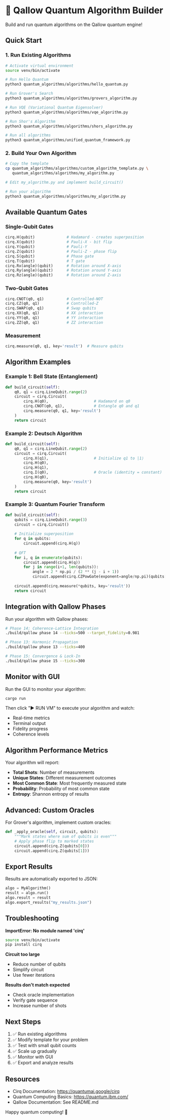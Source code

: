 # 🚀 Qallow Quantum Algorithm Builder

Build and run quantum algorithms on the Qallow quantum engine!

## Quick Start

### 1. Run Existing Algorithms

```bash
# Activate virtual environment
source venv/bin/activate

# Run Hello Quantum
python3 quantum_algorithms/algorithms/hello_quantum.py

# Run Grover's Search
python3 quantum_algorithms/algorithms/grovers_algorithm.py

# Run VQE (Variational Quantum Eigensolver)
python3 quantum_algorithms/algorithms/vqe_algorithm.py

# Run Shor's Algorithm
python3 quantum_algorithms/algorithms/shors_algorithm.py

# Run all algorithms
python3 quantum_algorithms/unified_quantum_framework.py
```

### 2. Build Your Own Algorithm

```bash
# Copy the template
cp quantum_algorithms/algorithms/custom_algorithm_template.py \
   quantum_algorithms/algorithms/my_algorithm.py

# Edit my_algorithm.py and implement build_circuit()

# Run your algorithm
python3 quantum_algorithms/algorithms/my_algorithm.py
```

## Available Quantum Gates

### Single-Qubit Gates
```python
cirq.H(qubit)              # Hadamard - creates superposition
cirq.X(qubit)              # Pauli-X - bit flip
cirq.Y(qubit)              # Pauli-Y
cirq.Z(qubit)              # Pauli-Z - phase flip
cirq.S(qubit)              # Phase gate
cirq.T(qubit)              # T gate
cirq.Rx(angle)(qubit)      # Rotation around X-axis
cirq.Ry(angle)(qubit)      # Rotation around Y-axis
cirq.Rz(angle)(qubit)      # Rotation around Z-axis
```

### Two-Qubit Gates
```python
cirq.CNOT(q0, q1)          # Controlled-NOT
cirq.CZ(q0, q1)            # Controlled-Z
cirq.SWAP(q0, q1)          # Swap qubits
cirq.XX(q0, q1)            # XX interaction
cirq.YY(q0, q1)            # YY interaction
cirq.ZZ(q0, q1)            # ZZ interaction
```

### Measurement
```python
cirq.measure(q0, q1, key='result')  # Measure qubits
```

## Algorithm Examples

### Example 1: Bell State (Entanglement)

```python
def build_circuit(self):
    q0, q1 = cirq.LineQubit.range(2)
    circuit = cirq.Circuit(
        cirq.H(q0),                    # Hadamard on q0
        cirq.CNOT(q0, q1),             # Entangle q0 and q1
        cirq.measure(q0, q1, key='result')
    )
    return circuit
```

### Example 2: Deutsch Algorithm

```python
def build_circuit(self):
    q0, q1 = cirq.LineQubit.range(2)
    circuit = cirq.Circuit(
        cirq.X(q1),                    # Initialize q1 to |1⟩
        cirq.H(q0),
        cirq.H(q1),
        cirq.I(q0),                    # Oracle (identity = constant)
        cirq.H(q0),
        cirq.measure(q0, key='result')
    )
    return circuit
```

### Example 3: Quantum Fourier Transform

```python
def build_circuit(self):
    qubits = cirq.LineQubit.range(3)
    circuit = cirq.Circuit()
    
    # Initialize superposition
    for q in qubits:
        circuit.append(cirq.H(q))
    
    # QFT
    for i, q in enumerate(qubits):
        circuit.append(cirq.H(q))
        for j in range(i+1, len(qubits)):
            angle = 2 * np.pi / (2 ** (j - i + 1))
            circuit.append(cirq.CZPowGate(exponent=angle/np.pi)(qubits[i], qubits[j]))
    
    circuit.append(cirq.measure(*qubits, key='result'))
    return circuit
```

## Integration with Qallow Phases

Run your algorithm with Qallow phases:

```bash
# Phase 14: Coherence-Lattice Integration
./build/qallow phase 14 --ticks=500 --target_fidelity=0.981

# Phase 13: Harmonic Propagation
./build/qallow phase 13 --ticks=400

# Phase 15: Convergence & Lock-In
./build/qallow phase 15 --ticks=300
```

## Monitor with GUI

Run the GUI to monitor your algorithm:

```bash
cargo run
```

Then click "▶️ RUN VM" to execute your algorithm and watch:
- Real-time metrics
- Terminal output
- Fidelity progress
- Coherence levels

## Algorithm Performance Metrics

Your algorithm will report:
- **Total Shots**: Number of measurements
- **Unique States**: Different measurement outcomes
- **Most Common State**: Most frequently measured state
- **Probability**: Probability of most common state
- **Entropy**: Shannon entropy of results

## Advanced: Custom Oracles

For Grover's algorithm, implement custom oracles:

```python
def _apply_oracle(self, circuit, qubits):
    """Mark states where sum of qubits is even"""
    # Apply phase flip to marked states
    circuit.append(cirq.Z(qubits[0]))
    circuit.append(cirq.Z(qubits[1]))
```

## Export Results

Results are automatically exported to JSON:

```python
algo = MyAlgorithm()
result = algo.run()
algo.result = result
algo.export_results("my_results.json")
```

## Troubleshooting

**ImportError: No module named 'cirq'**
```bash
source venv/bin/activate
pip install cirq
```

**Circuit too large**
- Reduce number of qubits
- Simplify circuit
- Use fewer iterations

**Results don't match expected**
- Check oracle implementation
- Verify gate sequence
- Increase number of shots

## Next Steps

1. ✅ Run existing algorithms
2. ✅ Modify template for your problem
3. ✅ Test with small qubit counts
4. ✅ Scale up gradually
5. ✅ Monitor with GUI
6. ✅ Export and analyze results

## Resources

- Cirq Documentation: https://quantumai.google/cirq
- Quantum Computing Basics: https://quantum.ibm.com/
- Qallow Documentation: See README.md

Happy quantum computing! 🎉

